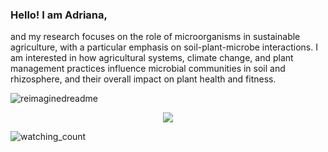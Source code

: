 ### Hello! I am Adriana,
and my research focuses on the role of microorganisms in sustainable agriculture, with a particular emphasis on soil-plant-microbe interactions. I am interested in how agricultural systems, climate change, and plant management practices influence microbial communities in soil and rhizosphere, and their overall impact on plant health and fitness.

<img src="https://myreadme.vercel.app/api/embed/adrianagiongo?panels=userstatistics,toprepositories,toplanguages,commitgraph" alt="reimaginedreadme" />
<p align="center">
  <a href="https://skillicons.dev">
    <img src="https://skillicons.dev/icons?i=apple,git,github,latex,linux,notion,perl,ps,py,r&theme=light" />
  </a>
</p>
<img src="https://komarev.com/ghpvc/?username=adrianagiongo&color=blue" alt="watching_count" />

<!--
**adrianagiongo/adrianagiongo** is a ✨ _special_ ✨ repository because its `README.md` (this file) appears on your GitHub profile.

Here are some ideas to get you started:
<img src="https://profile-counter.glitch.me/{adrianagiongo}/count.svg" alt="adrianagiongo :: Visitor's Count" />
- 🔭 I’m currently working on ...
- 🌱 I’m currently learning ...
- 👯 I’m looking to collaborate on ...
- 🤔 I’m looking for help with ...
- 💬 Ask me about ...
- 📫 How to reach me: ...
- 😄 Pronouns: ...
- ⚡ Fun fact: ...
-->
